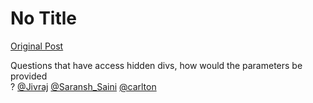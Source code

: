 # No Title

[Original Post](https://discourse.onlinedegree.iitm.ac.in/t/169029/265)

<p>Questions that have access hidden divs, how would the parameters be provided<br>
? <a class="mention" href="/u/jivraj">@Jivraj</a> <a class="mention" href="/u/saransh_saini">@Saransh_Saini</a> <a class="mention" href="/u/carlton">@carlton</a></p>